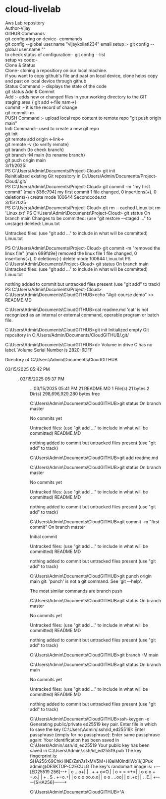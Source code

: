 # cloud-livelab
Aws Lab repository
<br>
Author-Vijay
<br>
GitHUB Commands
<br>
git configuring on device- commands 
<br>
git config --global user.name "vijaykollati234"  email setup :- git config --global user.name ""
<br>
to check status of configuration:- git config --list
<br>
setup vs code:- 
<br>
Clone & Status
<br>
Clone- cloning a repositiory on our local machine.
<br>
if you want to copy github's file and past on local device, clone helps copy and past on local device through github
<br>
Status Command :- displays the state of the code
<br>
git status
Add & Commit
<br>
Add :- adds new or changed files in your working directory to the GIT staging area { git add <-file nam->}
<br>
commit :- it is the record of change
<br>
git commit -m
<br>
PUSH Command :- upload local repo content to remote repo "git push origin main"
<br>
Initi Command:- used to create a new git repo
<br>
git init
<br>
git remote add origin <-link->
<br>
git remote -v {to verify remote}
<br>
git branch {to check branch}
<br>
git branch -M main {to rename branch}
<br>
git puch origin main
<br>
                                         3/11/2025:
<br>
PS C:\Users\Admin\Documents\Project-Cloud> git init
<br>
Reinitialized existing Git repository in C:/Users/Admin/Documents/Project-Cloud/.git/
<br>
PS C:\Users\Admin\Documents\Project-Cloud> git commit -m "my first commit"
[main 836c794] my first commit
 1 file changed, 0 insertions(+), 0 deletions(-)
 create mode 100644 Secondcode.txt
 <br>
     3/15/2025
     <br>
     PS C:\Users\Admin\Documents\Project-Cloud> git rm --cached Linux.txt
rm 'Linux.txt'
PS C:\Users\Admin\Documents\Project-Cloud> git status 
On branch main
Changes to be committed:
  (use "git restore --staged <file>..." to unstage)
        deleted:    Linux.txt

Untracked files:
  (use "git add <file>..." to include in what will be committed)
        Linux.txt

PS C:\Users\Admin\Documents\Project-Cloud> git commit -m "removed the linux file"
[main 699fd9e] removed the linux file
 1 file changed, 0 insertions(+), 0 deletions(-)
 delete mode 100644 Linux.txt
PS C:\Users\Admin\Documents\Project-Cloud> git status
On branch main
Untracked files:
  (use "git add <file>..." to include in what will be committed)
        Linux.txt

nothing added to commit but untracked files present (use "git add" to track)
PS C:\Users\Admin\Documents\Project-Cloud> 
<br>
C:\Users\Admin\Documents\CloudGITHUB>echo "#git-course demo" >> README.MD

C:\Users\Admin\Documents\CloudGITHUB>cat readme.md
'cat' is not recognized as an internal or external command,
operable program or batch file.

C:\Users\Admin\Documents\CloudGITHUB>git init
Initialized empty Git repository in C:/Users/Admin/Documents/CloudGITHUB/.git/

C:\Users\Admin\Documents\CloudGITHUB>dir
 Volume in drive C has no label.
 Volume Serial Number is 2820-6DFF

 Directory of C:\Users\Admin\Documents\CloudGITHUB

03/15/2025  05:42 PM    <DIR>          .
03/15/2025  05:37 PM    <DIR>          ..
03/15/2025  05:41 PM                21 README.MD
               1 File(s)             21 bytes
               2 Dir(s)  298,696,929,280 bytes free

C:\Users\Admin\Documents\CloudGITHUB>git status
On branch master

No commits yet

Untracked files:
  (use "git add <file>..." to include in what will be committed)
        README.MD

nothing added to commit but untracked files present (use "git add" to track)

C:\Users\Admin\Documents\CloudGITHUB>git add readme.md

C:\Users\Admin\Documents\CloudGITHUB>git status
On branch master

No commits yet

Untracked files:
  (use "git add <file>..." to include in what will be committed)
        README.MD

nothing added to commit but untracked files present (use "git add" to track)

C:\Users\Admin\Documents\CloudGITHUB>git commit -m "first commit"
On branch master

Initial commit

Untracked files:
  (use "git add <file>..." to include in what will be committed)
        README.MD

nothing added to commit but untracked files present (use "git add" to track)

C:\Users\Admin\Documents\CloudGITHUB>git punch origin main
git: 'punch' is not a git command. See 'git --help'.

The most similar commands are
        branch
        push

C:\Users\Admin\Documents\CloudGITHUB>git status
On branch master

No commits yet

Untracked files:
  (use "git add <file>..." to include in what will be committed)
        README.MD

nothing added to commit but untracked files present (use "git add" to track)

C:\Users\Admin\Documents\CloudGITHUB>git branch -M main

C:\Users\Admin\Documents\CloudGITHUB>git status
On branch main

No commits yet

Untracked files:
  (use "git add <file>..." to include in what will be committed)
        README.MD

nothing added to commit but untracked files present (use "git add" to track)

C:\Users\Admin\Documents\CloudGITHUB>ssh-keygen -o
Generating public/private ed25519 key pair.
Enter file in which to save the key (C:\Users\Admin/.ssh/id_ed25519):
Enter passphrase (empty for no passphrase):
Enter same passphrase again:
Your identification has been saved in C:\Users\Admin/.ssh/id_ed25519
Your public key has been saved in C:\Users\Admin/.ssh/id_ed25519.pub
The key fingerprint is:
SHA256:69ChkHlNE/Zsh7s1xMV5M+H8eiM0lndIlWo1I/j3Puk admin@DESKTOP-C2ECULG
The key's randomart image is:
+--[ED25519 256]--+
|        o   ...o+|
|       . + + o=O.|
|        o = = =+=|
|     o o o + =.o.|
|    + . S . +=o.+|
|     o o o oo.o.o|
|      o o .  ..oo|
|       o      .+o|
|        .     .E.|
+----[SHA256]-----+

C:\Users\Admin\Documents\CloudGITHUB>^A

